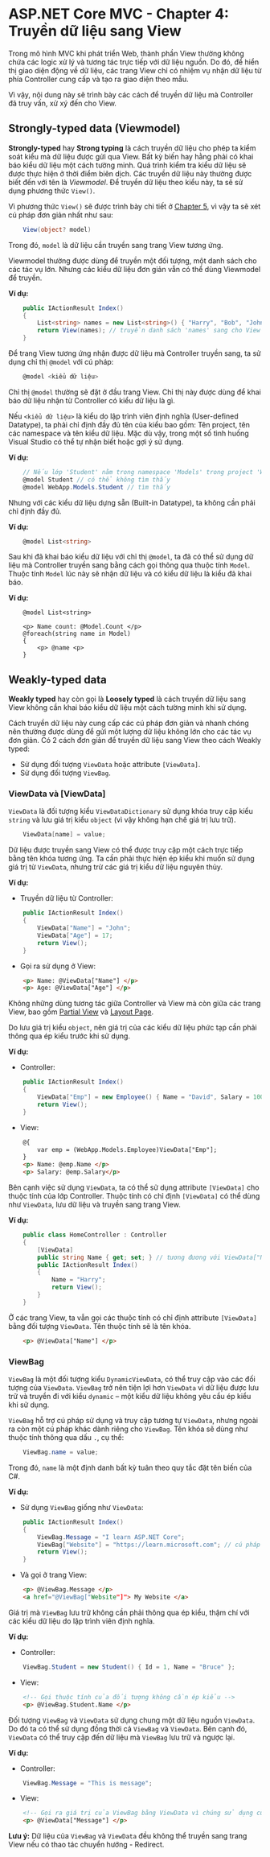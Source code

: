 # ASP.NET Core MVC - Chapter 4: Truyền dữ liệu sang View

Trong mô hình MVC khi phát triển Web, thành phần View thường không chứa các logic xử lý và tương tác trực tiếp với dữ liệu nguồn. Do đó, để hiển thị giao diện động về dữ liệu, các trang View chỉ có nhiệm vụ nhận dữ liệu từ phía Controller cung cấp và tạo ra giao diện theo mẫu.

Vì vậy, nội dung này sẽ trình bày các cách để truyền dữ liệu mà Controller đã truy vấn, xử xý đến cho View.

## Strongly-typed data (Viewmodel)
**Strongly-typed** hay **Strong typing** là cách truyền dữ liệu cho phép ta kiểm soát kiểu mà dữ liệu được gửi qua View. Bất kỳ biến hay hằng phải có khai báo kiểu dữ liệu một cách tường minh. Quá trình kiểm tra kiểu dữ liệu sẽ được thực hiện ở thời điểm biên dịch.
Các truyền dữ liệu này thường được biết đến với tên là *Viewmodel*. Để truyền dữ liệu theo kiểu này, ta sẽ sử dụng phương thức `View()`. 

Vì phương thức `View()` sẽ được trình bày chi tiết ở [Chapter 5](/Chapter5.md), vì vậy ta sẽ xét cú pháp đơn giản nhất như sau:

```csharp
    View(object? model)
```
Trong đó, `model` là dữ liệu cần truyền sang trang View tương ứng.

Viewmodel thường được dùng để truyền một đối tượng, một danh sách cho các tác vụ lớn. Nhưng các kiểu dữ liệu đơn giản vẫn có thể dùng Viewmodel để truyền.

**Ví dụ:**
```csharp
    public IActionResult Index()
    {
        List<string> names = new List<string>() { "Harry", "Bob", "John", "Mary" };
        return View(names); // truyền danh sách 'names' sang cho View
    }
```
Để trang View tương ứng nhận được dữ liệu mà Controller truyền sang, ta sử dụng chỉ thị `@model` với cú pháp:

```csharp
    @model <kiểu dữ liệu>
```
Chỉ thị `@model` thường sẽ đặt ở đầu trang View. Chỉ thị này được dùng để khai báo dữ liệu nhận từ Controller có kiểu dữ liệu là gì.

Nếu `<kiểu dữ liệu>` là kiểu do lập trình viên định nghĩa (User-defined Datatype), ta phải chỉ định đầy đủ tên của kiểu bao gồm: Tên project, tên các namespace và tên kiểu dữ liệu. 
Mặc dù vậy, trong một số tình huống Visual Studio có thể tự nhận biết hoặc gợi ý sử dụng.

**Ví dụ:**
```csharp
    // Nếu lớp 'Student' nằm trong namespace 'Models' trong project 'WebApp'
    @model Student // có thể không tìm thấy
    @model WebApp.Models.Student // tìm thấy
```
Nhưng với các kiểu dữ liệu dựng sẵn (Built-in Datatype), ta không cần phải chỉ định đầy đủ.

**Ví dụ:**
```csharp
    @model List<string>
```
Sau khi đã khai báo kiểu dữ liệu với chỉ thị `@model`, ta đã có thể sử dụng dữ liệu mà Controller truyền sang bằng cách gọi thông qua thuộc tính `Model`. Thuộc tính `Model` lúc này sẽ nhận dữ liệu và có kiểu dữ liệu là kiểu đã khai báo.

**Ví dụ:**
```csharp, html
    @model List<string>
	
    <p> Name count: @Model.Count </p>
    @foreach(string name in Model)
    {
        <p> @name <p>
    }
```

## Weakly-typed data
**Weakly typed** hay còn gọi là **Loosely typed** là cách truyền dữ liệu sang View không cần khai báo kiểu dữ liệu một cách tường minh khi sử dụng.

Cách truyền dữ liệu này cung cấp các cú pháp đơn giản và nhanh chóng nên thường được dùng để gửi một lượng dữ liệu không lớn cho các tác vụ đơn giản.
Có 2 cách đơn giản để truyền dữ liệu sang View theo cách Weakly typed:
* Sử dụng đối tượng `ViewData` hoặc attribute `[ViewData]`.
* Sử dụng đối tượng `ViewBag`.

### ViewData và [ViewData]
`ViewData` là đối tượng kiểu `ViewDataDictionary` sử dụng khóa truy cập kiểu `string` và lưu giá trị kiểu `object` (vì vậy không hạn chế giá trị lưu trữ).
```csharp
    ViewData[name] = value;
```
Dữ liệu được truyền sang View có thể được truy cập một cách trực tiếp bằng tên khóa tương ứng. Ta cần phải thực hiện ép kiểu khi muốn sử dụng giá trị từ `ViewData`, nhưng trừ các giá trị kiểu dữ liệu nguyên thủy.

**Ví dụ:**
* Truyền dữ liệu từ Controller:
```csharp
    public IActionResult Index()
    {
        ViewData["Name"] = "John";
        ViewData["Age"] = 17;
        return View();
    }
```
* Gọi ra sử dụng ở View:
```html
    <p> Name: @ViewData["Name"] </p>
    <p> Age: @ViewData["Age"] </p>
```
Không những dùng tương tác giữa Controller và View mà còn giữa các trang View, bao gồm [Partial View]() và [Layout Page]().

Do lưu giá trị kiểu `object`, nên giá trị của các kiểu dữ liệu phức tạp cần phải thông qua ép kiểu trước khi sử dụng.

**Ví dụ:**
* Controller:
```csharp
    public IActionResult Index()
    {
        ViewData["Emp"] = new Employee() { Name = "David", Salary = 1000 };
        return View();
    }
```
* View:
```html
    @{
        var emp = (WebApp.Models.Employee)ViewData["Emp"];
    }
    <p> Name: @emp.Name </p>
    <p> Salary: @emp.Salary</p>
```
Bên cạnh việc sử dụng `ViewData`, ta có thể sử dụng attribute `[ViewData]` cho thuộc tính của lớp Controller. Thuộc tính có chỉ định `[ViewData]` có thể dùng như `ViewData`, lưu dữ liệu và truyền sang trang View.

**Ví dụ:**
```csharp
    public class HomeController : Controller
    {
        [ViewData]
        public string Name { get; set; } // tương đương với ViewData["Name"]
        public IActionResult Index()
        {
            Name = "Harry";
            return View();
        }
    }
```
Ở các trang View, ta vẫn gọi các thuộc tính có chỉ định attribute `[ViewData]` bằng đối tượng `ViewData`. Tên thuộc tính sẽ là tên khóa.
```html
    <p> @ViewData["Name"] </p>
```

### ViewBag
`ViewBag` là một đối tượng kiểu `DynamicViewData`, có thể truy cập vào các đối tượng của `ViewData`. `ViewBag` trở nên tiện lợi hơn `ViewData` vì dữ liệu được lưu trữ và truyền đi với kiểu `dynamic` – một kiểu dữ liệu không yêu cầu ép kiểu khi sử dụng.

`ViewBag` hỗ trợ cú pháp sử dụng và truy cập tương tự `ViewData`, nhưng ngoài ra còn một cú pháp khác dành riêng cho `ViewBag`. Tên khóa sẽ dùng như thuộc tính thông qua dấu `.`, cụ thể:
```csharp
    ViewBag.name = value;
```
Trong đó, `name` là một định danh bất kỳ tuân theo quy tắc đặt tên biến của C#.

**Ví dụ:**
* Sử dụng `ViewBag` giống như `ViewData`:
```csharp
    public IActionResult Index()
    {
        ViewBag.Message = "I learn ASP.NET Core";
        ViewBag["Website"] = "https://learn.microsoft.com"; // cú pháp ViewData
        return View();
    }
```
* Và gọi ở trang View:
```html
    <p> @ViewBag.Message </p>
    <a href="@ViewBag["Website"]"> My Website </a>
```
Giá trị mà `ViewBag` lưu trữ không cần phải thông qua ép kiểu, thậm chí với các kiểu dữ liệu do lập trình viên định nghĩa.

**Ví dụ:**
* Controller:
```csharp
    ViewBag.Student = new Student() { Id = 1, Name = "Bruce" };
```
* View:
```html
    <!-- Gọi thuộc tính của đối tượng không cần ép kiểu -->
    <p> @ViewBag.Student.Name </p>
```
Đối tượng `ViewBag` và `ViewData` sử dụng chung một dữ liệu nguồn `ViewData`. Do đó ta có thể sử dụng đồng thời cả `ViewBag` và `ViewData`. Bên cạnh đó, `ViewData` có thể truy cập đến dữ liệu mà `ViewBag` lưu trữ và ngược lại.

**Ví dụ:**
* Controller:
```csharp
    ViewBag.Message = "This is message";
```
* View:
```html
    <!-- Gọi ra giá trị của ViewBag bằng ViewData vì chúng sử dụng cùng nguồn dữ liệu -->
    <p> @ViewData["Message"] </p>
```
**Lưu ý:** Dữ liệu của `ViewBag` và `ViewData` đều không thể truyền sang trang View nếu có thao tác chuyển hướng - Redirect.
